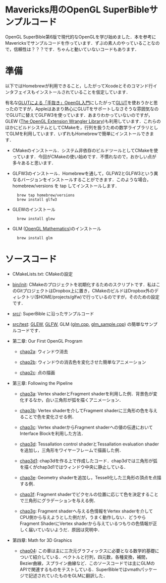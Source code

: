 # Mavericks用のOpenGL SuperBibleサンプルコード

OpenGL SuperBible第6版で現代的なOpenGLを学び始めました．本を参考にMavericksでサンプルコードを作っています．ずぶの素人のやっていることなので，信頼性は？？？です．ちゃんと動いていないコードもあります．

# 準備

以下ではHomebrewが利用できること，したがってXcodeとそのコマンド行インタフェイスもインストールされていることを仮定しています．

有名な[GLUTによる「手抜き」OpenGL入門](http://www.wakayama-u.ac.jp/~tokoi/opengl/libglut.html)にしたがって[GLUT](https://www.opengl.org/resources/libraries/glut/)を使おうかと思ったのですが，Appleはあまり熱心にGLUTをサポートしなさそうな雰囲気なのでGLUTに替えてGLFW3を使っています．あまりわかっていないのですが，GLEW ([The OpenGL Extension Wrangler Library](http://glew.sourceforge.net))も利用しています．これらのほかにビルドシステムとしてCMakeを，行列を扱うための数学ライブラリとしてGLMを利用しています．いずれもHomebrewで簡単にインストールできます．

- CMakeのインストール．システム非依存のビルドツールとしてCMakeを使っています．今回がCMakeの使い始めです．不慣れなので，おかしい点が多々あると思います．

- GLFW3のインストール．Homebrewを通して，GLFW2とGLFW3という異なるバージョンをインストールすることができます．このような場合，homebrew/versions を tap してインストールします．

        brew tap homebrew/versions
        brew install glfw3

- GLEWのインストール

        brew install glew

- GLM ([OpenGL Mathematics](http://glm.g-truc.net/0.9.6/index.html))のインストール

        brew install glm

# ソースコード

- CMakeLists.txt: CMakeの設定

- [bin/init](bin/init): CMakeのプロジェクトを初期化するためのスクリプトです．私はこのGitプロジェクトはDropbox上に置き，CMakeのビルドはDropbox外のディレクトリ($HOME/projects/glfw)で行っているのですが，そのための設定です．

- [src/](src/): SuperBible に沿ったサンプルコード

- [src/test](src/test):
  [GLEW](src/test/glew.cpp),
  [GLFW](src/test/glfw.cpp),
  GLM ([glm.cpp](src/test/glm.cpp), [glm_sample.cpp](src/test/glm_sample.cpp))
  の簡単なサンプルコードです．

- 第二章: Our First OpenGL Program

    - [chap2a](src/chap2a.cpp): ウィンドウ消去

    - [chap2b](src/chap2b.cpp): ウィンドウの消去色を変化させた簡単なアニメーション

    - [chap2c](src/chap2c.cpp): 点の描画

- 第三章: Following the Pipeline

    - [chap3a](src/chap03a.cpp): Vertex shaderとFragment shaderを利用した例．背景色が変化するなか，白い三角形が弧を描くアニメーション．

    - [chap3b](src/chap03b.cpp): Vertex shaderを介してFragment shaderに三角形の色を与えることで色を変化させる例．

    - [chap3c](src/chap03c.cpp): Vertex shaderからFragment shaderへの値の伝達においてInterface Blockを利用した方法．

    - [chap3d](src/chap03d.cpp): Tessallation control shaderとTessallation evaluation shaderを追加し，三角形をワイヤーフレームで描画した例．

    - [chap3d1](src/chap03d1.cpp): chap3dを作る上で作成したコード．chap3dでは三角形が弧を描くがchap3d1ではウィンドウ中央に静止している．

    - [chap3e](src/chap03e.cpp): Geometry shaderを追加し，Tessell化した三角形の頂点を点描する例．

    - [chap3f](src/chap03f.cpp): Fragment shaderでピクセルの位置に応じて色を決定することで三角形にグラデーションを与える例．

    - [chap3g](src/chap03g.cpp): Fragment shaderへ与える色情報をVertex shaderを介してCPU側から与えようとした例だが，うまく動作しない．どうやらFragment ShaderにVertex shaderから与えているつもりの色情報が正しく届いていないようだ．原因は究明中．

- 第四章: Math for 3D Graphics

    - [chap04](src/chap04.cpp): この章は主に三次元グラフィックスに必要となる数学的基礎について紹介している．ベクトルと行列，四元数，各種変換，補間，Bezier曲線，スプライン曲線など．このソースコードでは主にGLMのAPIで関連するものをテストしている．SuperBibleではvmathパッケージで記述されていたものをGLMに翻訳した．
